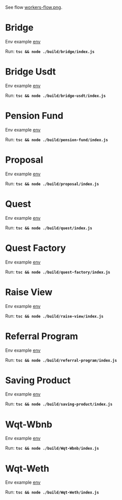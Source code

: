 See flow [workers-flow.png](https://github.com/WorkQuest/workers/blob/master/workers-flow.png).

# Bridge

Env example [env](https://github.com/WorkQuest/workers/blob/master/ci-scripts/roles/backend-update/templates/.env.bridge.j2)

Run: **`tsc && node ./build/bridge/index.js`**

# Bridge Usdt

Env example [env](https://github.com/WorkQuest/workers/blob/master/ci-scripts/roles/backend-update/templates/.env.bridgeUsdt.j2)

Run: **`tsc && node ./build/bridge-usdt/index.js`**

# Pension Fund

Env example [env](https://github.com/WorkQuest/workers/blob/master/ci-scripts/roles/backend-update/templates/.env.pensionFund.j2)

Run: **`tsc && node ./build/pension-fund/index.js`**

# Proposal

Env example [env](https://github.com/WorkQuest/workers/blob/master/ci-scripts/roles/backend-update/templates/.env.proposal.j2)

Run: **`tsc && node ./build/proposal/index.js`**

# Quest

Env example [env](https://github.com/WorkQuest/workers/blob/master/ci-scripts/roles/backend-update/templates/.env.quest.j2)

Run: **`tsc && node ./build/quest/index.js`**

# Quest Factory

Env example [env](https://github.com/WorkQuest/workers/blob/master/ci-scripts/roles/backend-update/templates/.env.questFactory.j2)

Run: **`tsc && node ./build/quest-factory/index.js`**

# Raise View

Env example [env](https://github.com/WorkQuest/workers/blob/master/ci-scripts/roles/backend-update/templates/.env.raiseView.j2)

Run: **`tsc && node ./build/raise-view/index.js`**

# Referral Program

Env example [env](https://github.com/WorkQuest/workers/blob/master/ci-scripts/roles/backend-update/templates/.env.referralProgram.j2)

Run: **`tsc && node ./build/referral-program/index.js`**

# Saving Product

Env example [env](https://github.com/WorkQuest/workers/blob/master/ci-scripts/roles/backend-update/templates/.env.savingProduct.j2)

Run: **`tsc && node ./build/saving-product/index.js`**

# Wqt-Wbnb

Env example [env](https://github.com/WorkQuest/workers/blob/master/ci-scripts/roles/backend-update/templates/.env.WqtWbnb.j2)

Run: **`tsc && node ./build/Wqt-Wbnb/index.js`**

# Wqt-Weth

Env example [env](https://github.com/WorkQuest/workers/blob/master/ci-scripts/roles/backend-update/templates/.env.WqtWeth.j2)

Run: **`tsc && node ./build/Wqt-Weth/index.js`**

